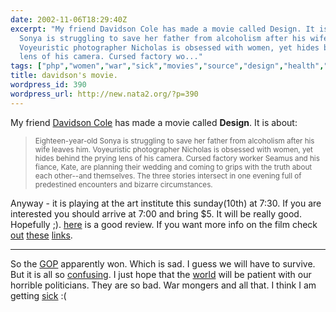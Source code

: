 ```yaml
---
date: 2002-11-06T18:29:40Z
excerpt: "My friend Davidson Cole has made a movie called Design. It is about: \nEighteen-year-old
  Sonya is struggling to save her father from alcoholism after his wife leaves him.
  Voyeuristic photographer Nicholas is obsessed with women, yet hides behind the prying
  lens of his camera. Cursed factory wo..."
tags: ["php","women","war","sick","movies","source","design","health","irc","politic","wedding"]
title: davidson's movie.
wordpress_id: 390
wordpress_url: http://new.nata2.org/?p=390
---
```


My friend <a href="http://www.pen-paper.net/rpgdb.php?op=showcreator&creatorid=2470">Davidson Cole</a> has made a movie called <b>Design</b>. It is about: <blockquote><small>
Eighteen-year-old Sonya is struggling to save her father from alcoholism after his wife leaves him. Voyeuristic photographer Nicholas is obsessed with women, yet hides behind the prying lens of his camera. Cursed factory worker Seamus and his fiance, Kate, are planning their wedding and coming to grips with the truth about each other--and themselves. The three stories intersect in one evening full of predestined encounters and bizarre circumstances. </small></blockquote>
Anyway - it is playing at the art institute this sunday(10th) at 7:30. If you are interested you should arrive at 7:00 and bring $5. It will be really good. Hopefully ;). <a href="http://www.filmthreat.com/Reviews.asp?Id=2624">here</a> is a good review. If you want more info on the film check <a href="http://www.sundanceonlineresourcecenter.org/film/sorc_film-detail.asp?method=note&fid=225">out</a> <a href="http://www.hollywood.com/movies/detail/movie/1614364">these</a> <a href="http://www.blockbuster.com/bb/movie/details/0,7286,VID-V+++260307,00.html">links</a>.
<hr>
So the <a href="http://go.fark.com/cgi/fark/go.pl?IDLink=347374&location=http://www.cnn.com/ELECTION/2002/pages/bop/">GOP</a> apparently won. Which is sad. I guess we will have to survive. But it is all so <a href="http://www.washingtonpost.com/wp-dyn/articles/A13793-2002Nov6.html">confusing</a>. I just hope that the <a href="http://www.washingtonpost.com/wp-dyn/articles/A15673-2002Nov6.html">world</a> will be patient with our horrible politicians. They are so bad. War mongers and all that. I think I am getting <a href="http://www.reuters.com/news_article.jhtml?type=healthnews&StoryID=1684171">sick</a> :(
